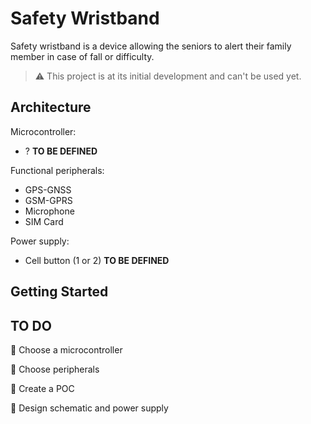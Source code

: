 # Safety Wristband
Safety wristband is a device allowing the seniors to alert their family member in case of fall or difficulty.

> :warning:  This project is at its initial development and can't be used yet.
## Architecture
Microcontroller:
- ? **TO BE DEFINED**

Functional peripherals:
- GPS-GNSS
- GSM-GPRS
- Microphone
- SIM Card

Power supply:
- Cell button (1 or 2) **TO BE DEFINED**

## Getting Started

## TO DO 
:triangular_flag_on_post: Choose a microcontroller

:triangular_flag_on_post: Choose peripherals

:triangular_flag_on_post: Create a POC

:triangular_flag_on_post: Design schematic and power supply

